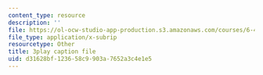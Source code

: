 ```yaml
---
content_type: resource
description: ''
file: https://ol-ocw-studio-app-production.s3.amazonaws.com/courses/6-451-principles-of-digital-communication-ii-spring-2005/d31628bf123658c9903a7652a3c4e1e5_CxgU2Gtg5ro.vtt
file_type: application/x-subrip
resourcetype: Other
title: 3play caption file
uid: d31628bf-1236-58c9-903a-7652a3c4e1e5
---
```

